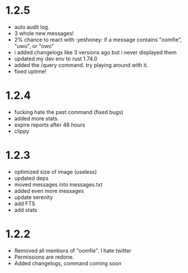 # 1.2.5
* auto audit log.
* 3 whole new messages!
* 2% chance to react with :yeshoney: if a message contains "oomfie", "uwu", or "owo"
* i added changelogs like 3 versions ago but i never displayed them
* updated my dev env to rust 1.74.0
* added the /query command. try playing around with it.
* fixed uptime!

# 1.2.4
* fucking hate the past command (fixed bugs)
* added more stats.
* expire reports after 48 hours
* clippy

# 1.2.3
* optimized size of image (useless)
* updated deps
* moved messages into messages.txt
* added even more messages
* update serenity
* add FTS
* add stats

# 1.2.2
* Removed all mentions of "oomfie". I hate twitter
* Permissions are redone.
* Added changelogs, command coming soon